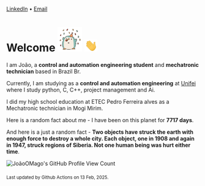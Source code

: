 [LinkedIn](https://www.linkedin.com/in/joão-pedro-gozzoli-b95641301/) &bull;
[Email](joaopedrogozzoli@gmail.com)

# Welcome <img src="happy.gif" height="64px" /> <img src="wave.gif" height="32px" />

I am João, a  **control and automation engineering student** and **mechatronic technician** based in Brazil Br.

Currently, I am studying as a **control and automation engineering** at [Unifei](https://unifei.edu.br) where I study python, C, C++, project management and Ai.

I did my high school education at ETEC Pedro Ferreira alves as a Mechatronic technician in Mogi Mirim.

Here is a random fact about me - I have been on this planet for **7717 days**.

And here is a just a random fact -  **Two objects have struck the earth with enough force to destroy a whole city. Each object, one in 1908 and again in 1947, struck regions of Siberia. Not one human being was hurt either time**.

![JoãoOMago's GitHub Profile View Count](https://komarev.com/ghpvc/?username=JoaoOMago)

<sub>Last updated by Github Actions on 13 Feb, 2025.</sub>
